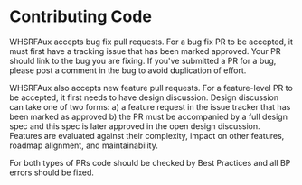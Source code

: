 # Contributing Code

WHSRFAux accepts bug fix pull requests. For a bug fix PR to be accepted, it must first have a tracking issue that has been marked approved. Your PR should link to the bug you are fixing. If you've submitted a PR for a bug, please post a comment in the bug to avoid duplication of effort.

WHSRFAux also accepts new feature pull requests. For a feature-level PR to be accepted, it first needs to have design discussion. Design discussion can take one of two forms:
a) a feature request in the issue tracker that has been marked as approved
b) the PR must be accompanied by a full design spec and this spec is later approved in the open design discussion. Features are evaluated against their complexity, impact on other features, roadmap alignment, and maintainability.

For both types of PRs code should be checked by Best Practices and all BP errors should be fixed.

